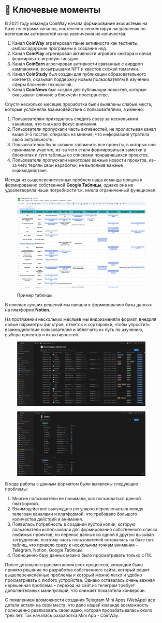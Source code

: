 # 📌 Ключевые моменты

В 2021 году команда CoinWay начала формирование экосистемы на базе телеграмм каналов, постепенно сегментируя направления по категориям активностей из–за увеличения их количества:

1. Канал **CoinWay** агрегировал такие активности как тестнеты, амбассадорские программы и создание нод.
2. Канал **CoinPlay** агрегировал активности игрового сектора и начал формировать игровую гильдию.
3. Канал **CoinEarn** агрегировал активности связанные с аирдроп кампаниями, розыгрышами NFT и квестов схожей тематики.
4. Канал **CoinStudy** был создан для публикации образовательного контента, оказывая поддержку новым пользователям в изучении сферы блокчейн технологий.
5. Канал **CoinNews** был создан для публикации новостей, которые оказывают влияние в блокчейн пространстве.

Спустя несколько месяцев проработки были выявлены слабые места, которые усложняли взаимодействие с пользователями, а именно:

1. Пользователям приходилось следить сразу за несколькими каналами, что снижало фокус внимания.
2. Пользователи пропускали часть активностей, не пролистывая канал выше 3–5 постов, опираясь на мнение, что информация утратила свою актуальность.
3. Пользователям было сложно запомнить все проекты, в которых они принимали участие, из–за чего стали формироваться заметки в блокнотах и гугл таблицы со списками понравившихся проектов.
4. Пользователи пропускали некоторые важные новости проектов, из–за чего теряли свои наработки, не выполнив важные взаимодействия.

Исходя из вышеперечисленных проблем наша команда пришла к формированию собственной **Google Таблицы**, однако она не удовлетворяла наши потребности т.к. имела ограниченный функционал.

<figure><img src="../.gitbook/assets/изображение (1).png" alt=""><figcaption><p>Пример таблицы</p></figcaption></figure>

В поисках лучших решений мы пришли к формированию базы данных на платформе **Notion.**

На протяжении нескольких месяцев мы видоизменяли формат, внедряя новые параметры фильтров, отметок и сортировки, чтобы упростить взаимодействие пользователей и облегчить их путь по изучению, выбора проектов и их активностей.

<div data-full-width="false">

<figure><img src="../.gitbook/assets/изображение (5).png" alt=""><figcaption></figcaption></figure>

</div>

<figure><img src="../.gitbook/assets/изображение (6).png" alt=""><figcaption></figcaption></figure>

В ходе работы с данным форматом были выявлены следующие проблемы:

1. Многие пользователи не понимали, как пользоваться данной платформой.
2. Взаимодействие вынуждало регулярно переключаться между телеграм каналами и платформой, что требовало большого количества действий и внимания.
3. Появилась потребность в создании пустой копии, которую пользователи использовали для формирования собственного списка любимых проектов, но перенос данных из одной в другую вызывал затруднения, поэтому часть пользователей оставалась на базе гугл таблиц, что привело сразу к нескольким точкам внимания – Telegram, Notion, Google Таблицы.
4. Полноценно базу данных можно было просматривать только с ПК.

После детального рассмотрения всех процессов, командой было принято решение по разработке собственного сайта, который решит вышеперечисленные проблемы и который можно легко и удобно просматривать с любого устройства. Однако оставалась очень важная нерешенная проблема – переход на сайт из телеграм требует дополнительных манипуляций, что снижает показатели конверсии.

С появлением возможности создания Telegram Mini Apps (WebApp) все детали встали на свои места, что дало нашей команде возможность полноценно реализовать свою идею, которая прорабатывалась около трех лет. Так началась разработка Mini App - CoinWay.
